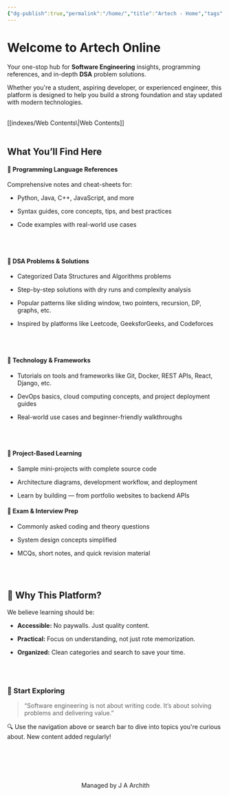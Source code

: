 ```yaml
---
{"dg-publish":true,"permalink":"/home/","title":"Artech - Home","tags":["gardenEntry"],"updated":"2025-06-02T15:41:48.790+05:30"}
---
```


# Welcome to Artech Online


Your one-stop hub for **Software Engineering** insights, programming references, and in-depth **DSA** problem solutions.

Whether you're a student, aspiring developer, or experienced engineer, this platform is designed to help you build a strong foundation and stay updated with modern technologies.

<br>
[[indexes/Web Contents\|Web Contents]]
<br><br>

##  What You’ll Find Here

#### 🔹 **Programming Language References**

Comprehensive notes and cheat-sheets for:

- Python, Java, C++, JavaScript, and more
    
- Syntax guides, core concepts, tips, and best practices
    
- Code examples with real-world use cases

<br><br>

#### 🔹 **DSA Problems & Solutions**

- Categorized Data Structures and Algorithms problems
    
- Step-by-step solutions with dry runs and complexity analysis
    
- Popular patterns like sliding window, two pointers, recursion, DP, graphs, etc.
    
- Inspired by platforms like Leetcode, GeeksforGeeks, and Codeforces

<br><br>

#### 🔹 **Technology & Frameworks**

- Tutorials on tools and frameworks like Git, Docker, REST APIs, React, Django, etc.
    
- DevOps basics, cloud computing concepts, and project deployment guides
    
- Real-world use cases and beginner-friendly walkthroughs

<br><br>


#### 🔹 **Project-Based Learning**

- Sample mini-projects with complete source code
    
- Architecture diagrams, development workflow, and deployment
    
- Learn by building — from portfolio websites to backend APIs

#### 🔹 **Exam & Interview Prep**

- Commonly asked coding and theory questions
    
- System design concepts simplified
    
- MCQs, short notes, and quick revision material


<br><br>

##  🚀 Why This Platform?

We believe learning should be:

- **Accessible:** No paywalls. Just quality content.
    
- **Practical:** Focus on understanding, not just rote memorization.
    
- **Organized:** Clean categories and search to save your time.


<br><br>

### 🧠 Start Exploring

> “Software engineering is not about writing code. It’s about solving problems and delivering value.”

🔍 Use the navigation above or search bar to dive into topics you're curious about. New content added regularly!

<br><br><br><br>
<center>
Managed by J A Archith
</center>


